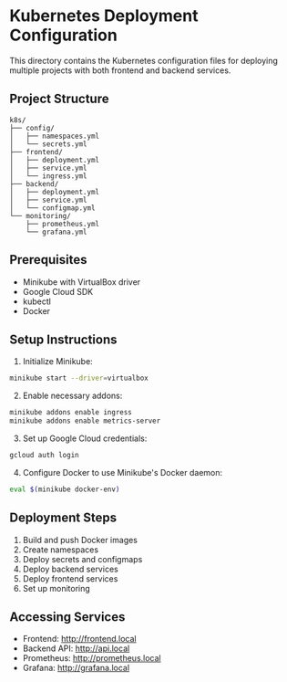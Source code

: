 # Kubernetes Deployment Configuration

This directory contains the Kubernetes configuration files for deploying multiple projects with both frontend and backend services.

## Project Structure
```
k8s/
├── config/
│   ├── namespaces.yml
│   └── secrets.yml
├── frontend/
│   ├── deployment.yml
│   ├── service.yml
│   └── ingress.yml
├── backend/
│   ├── deployment.yml
│   ├── service.yml
│   └── configmap.yml
└── monitoring/
    ├── prometheus.yml
    └── grafana.yml
```

## Prerequisites
- Minikube with VirtualBox driver
- Google Cloud SDK
- kubectl
- Docker

## Setup Instructions
1. Initialize Minikube:
```bash
minikube start --driver=virtualbox
```

2. Enable necessary addons:
```bash
minikube addons enable ingress
minikube addons enable metrics-server
```

3. Set up Google Cloud credentials:
```bash
gcloud auth login
```

4. Configure Docker to use Minikube's Docker daemon:
```bash
eval $(minikube docker-env)
```

## Deployment Steps
1. Build and push Docker images
2. Create namespaces
3. Deploy secrets and configmaps
4. Deploy backend services
5. Deploy frontend services
6. Set up monitoring

## Accessing Services
- Frontend: http://frontend.local
- Backend API: http://api.local
- Prometheus: http://prometheus.local
- Grafana: http://grafana.local
